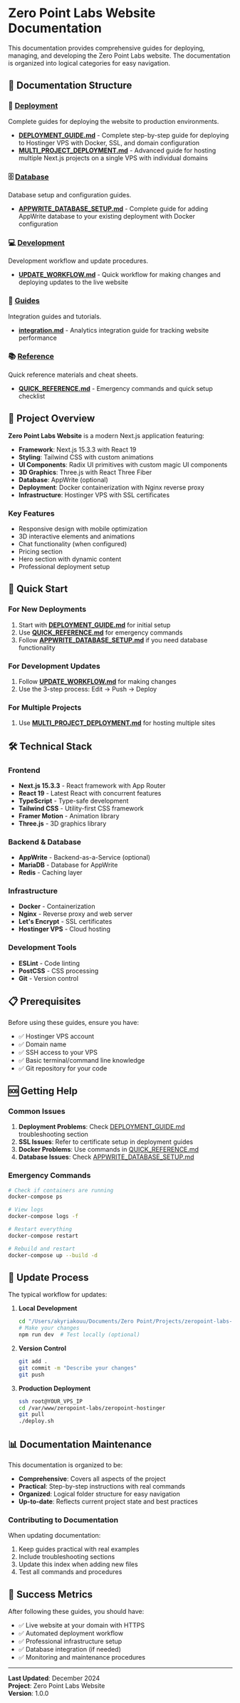 # Zero Point Labs Website Documentation

This documentation provides comprehensive guides for deploying, managing, and developing the Zero Point Labs website. The documentation is organized into logical categories for easy navigation.

## 📁 Documentation Structure

### 🚀 [Deployment](./deployment/)
Complete guides for deploying the website to production environments.

- **[DEPLOYMENT_GUIDE.md](./deployment/DEPLOYMENT_GUIDE.md)** - Complete step-by-step guide for deploying to Hostinger VPS with Docker, SSL, and domain configuration
- **[MULTI_PROJECT_DEPLOYMENT.md](./deployment/MULTI_PROJECT_DEPLOYMENT.md)** - Advanced guide for hosting multiple Next.js projects on a single VPS with individual domains

### 🗄️ [Database](./database/)
Database setup and configuration guides.

- **[APPWRITE_DATABASE_SETUP.md](./database/APPWRITE_DATABASE_SETUP.md)** - Complete guide for adding AppWrite database to your existing deployment with Docker configuration

### 💻 [Development](./development/)
Development workflow and update procedures.

- **[UPDATE_WORKFLOW.md](./development/UPDATE_WORKFLOW.md)** - Quick workflow for making changes and deploying updates to the live website

### 📖 [Guides](./guides/)
Integration guides and tutorials.

- **[integration.md](./guides/integration.md)** - Analytics integration guide for tracking website performance

### 📚 [Reference](./reference/)
Quick reference materials and cheat sheets.

- **[QUICK_REFERENCE.md](./reference/QUICK_REFERENCE.md)** - Emergency commands and quick setup checklist

## 🎯 Project Overview

**Zero Point Labs Website** is a modern Next.js application featuring:

- **Framework**: Next.js 15.3.3 with React 19
- **Styling**: Tailwind CSS with custom animations
- **UI Components**: Radix UI primitives with custom magic UI components
- **3D Graphics**: Three.js with React Three Fiber
- **Database**: AppWrite (optional)
- **Deployment**: Docker containerization with Nginx reverse proxy
- **Infrastructure**: Hostinger VPS with SSL certificates

### Key Features
- Responsive design with mobile optimization
- 3D interactive elements and animations
- Chat functionality (when configured)
- Pricing section
- Hero section with dynamic content
- Professional deployment setup

## 🚀 Quick Start

### For New Deployments
1. Start with **[DEPLOYMENT_GUIDE.md](./deployment/DEPLOYMENT_GUIDE.md)** for initial setup
2. Use **[QUICK_REFERENCE.md](./reference/QUICK_REFERENCE.md)** for emergency commands
3. Follow **[APPWRITE_DATABASE_SETUP.md](./database/APPWRITE_DATABASE_SETUP.md)** if you need database functionality

### For Development Updates
1. Follow **[UPDATE_WORKFLOW.md](./development/UPDATE_WORKFLOW.md)** for making changes
2. Use the 3-step process: Edit → Push → Deploy

### For Multiple Projects
1. Use **[MULTI_PROJECT_DEPLOYMENT.md](./deployment/MULTI_PROJECT_DEPLOYMENT.md)** for hosting multiple sites

## 🛠️ Technical Stack

### Frontend
- **Next.js 15.3.3** - React framework with App Router
- **React 19** - Latest React with concurrent features
- **TypeScript** - Type-safe development
- **Tailwind CSS** - Utility-first CSS framework
- **Framer Motion** - Animation library
- **Three.js** - 3D graphics library

### Backend & Database
- **AppWrite** - Backend-as-a-Service (optional)
- **MariaDB** - Database for AppWrite
- **Redis** - Caching layer

### Infrastructure
- **Docker** - Containerization
- **Nginx** - Reverse proxy and web server
- **Let's Encrypt** - SSL certificates
- **Hostinger VPS** - Cloud hosting

### Development Tools
- **ESLint** - Code linting
- **PostCSS** - CSS processing
- **Git** - Version control

## 📋 Prerequisites

Before using these guides, ensure you have:

- ✅ Hostinger VPS account
- ✅ Domain name
- ✅ SSH access to your VPS
- ✅ Basic terminal/command line knowledge
- ✅ Git repository for your code

## 🆘 Getting Help

### Common Issues
1. **Deployment Problems**: Check [DEPLOYMENT_GUIDE.md](./deployment/DEPLOYMENT_GUIDE.md) troubleshooting section
2. **SSL Issues**: Refer to certificate setup in deployment guides
3. **Docker Problems**: Use commands in [QUICK_REFERENCE.md](./reference/QUICK_REFERENCE.md)
4. **Database Issues**: Check [APPWRITE_DATABASE_SETUP.md](./database/APPWRITE_DATABASE_SETUP.md)

### Emergency Commands
```bash
# Check if containers are running
docker-compose ps

# View logs
docker-compose logs -f

# Restart everything
docker-compose restart

# Rebuild and restart
docker-compose up --build -d
```

## 🔄 Update Process

The typical workflow for updates:

1. **Local Development**
   ```bash
   cd "/Users/akyriakouu/Documents/Zero Point/Projects/zeropoint-labs-hostinger"
   # Make your changes
   npm run dev  # Test locally (optional)
   ```

2. **Version Control**
   ```bash
   git add .
   git commit -m "Describe your changes"
   git push
   ```

3. **Production Deployment**
   ```bash
   ssh root@YOUR_VPS_IP
   cd /var/www/zeropoint-labs/zeropoint-hostinger
   git pull
   ./deploy.sh
   ```

## 📊 Documentation Maintenance

This documentation is organized to be:
- **Comprehensive**: Covers all aspects of the project
- **Practical**: Step-by-step instructions with real commands
- **Organized**: Logical folder structure for easy navigation
- **Up-to-date**: Reflects current project state and best practices

### Contributing to Documentation
When updating documentation:
1. Keep guides practical with real examples
2. Include troubleshooting sections
3. Update this index when adding new files
4. Test all commands and procedures

## 🎉 Success Metrics

After following these guides, you should have:
- ✅ Live website at your domain with HTTPS
- ✅ Automated deployment workflow
- ✅ Professional infrastructure setup
- ✅ Database integration (if needed)
- ✅ Monitoring and maintenance procedures

---

**Last Updated**: December 2024  
**Project**: Zero Point Labs Website  
**Version**: 1.0.0
